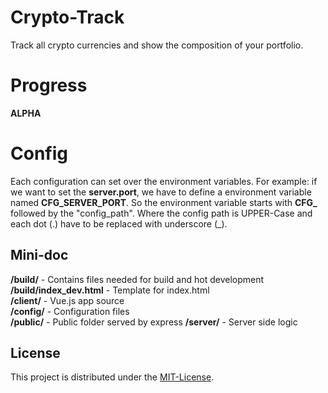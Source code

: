 # Crypto-Track

Track all crypto currencies and show the composition of your portfolio.

# Progress

**ALPHA**

# Config

Each configuration can set over the environment variables. For example: if we want to set
the **server.port**, we have to define a environment variable named **CFG_SERVER_PORT**. So the
environment variable starts with **CFG_** followed by the "config_path". Where the config path
is UPPER-Case and each dot (.) have to be replaced with underscore (_).

## Mini-doc

**/build/** - Contains files needed for build and hot development  
**/build/index_dev.html** - Template for index.html  
**/client/** - Vue.js app source  
**/config/** - Configuration files  
**/public/** - Public folder served by express
**/server/** - Server side logic  

License
-------

This project is distributed under the [MIT-License](http://www.opensource.org/licenses/mit-license.php).